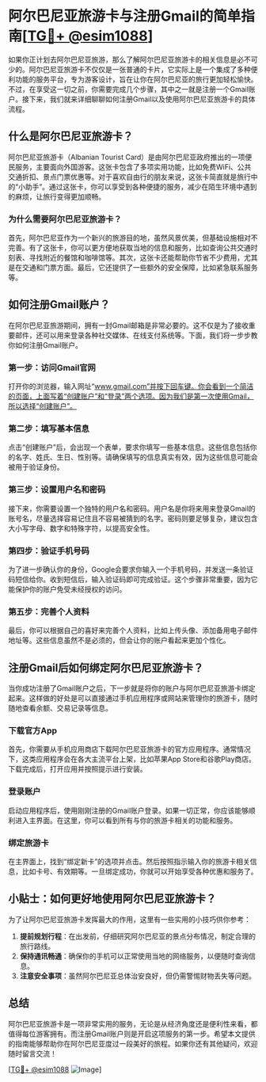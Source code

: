 # 阿尔巴尼亚旅游卡与注册Gmail的简单指南[[TG💪+ @esim1088](https://t.me/s/esim1088)]

如果你正计划去阿尔巴尼亚旅游，那么了解阿尔巴尼亚旅游卡的相关信息是必不可少的。阿尔巴尼亚旅游卡不仅仅是一张普通的卡片，它实际上是一个集成了多种便利功能的服务平台，专为游客设计，旨在让你在阿尔巴尼亚的旅行更加轻松愉快。不过，在享受这一切之前，你需要完成几个步骤，其中之一就是注册一个Gmail账户。接下来，我们就来详细聊聊如何注册Gmail以及使用阿尔巴尼亚旅游卡的具体流程。

## 什么是阿尔巴尼亚旅游卡？

阿尔巴尼亚旅游卡（Albanian Tourist Card）是由阿尔巴尼亚政府推出的一项便民服务，主要面向外国游客。这张卡包含了多项实用功能，比如免费WiFi、公共交通折扣、景点门票优惠等。对于喜欢自由行的朋友来说，这张卡简直就是旅行中的“小助手”。通过这张卡，你可以享受到各种便捷的服务，减少在陌生环境中遇到的麻烦，让旅行变得更加顺畅。

### 为什么需要阿尔巴尼亚旅游卡？

首先，阿尔巴尼亚作为一个新兴的旅游目的地，虽然风景优美，但基础设施相对不完善。有了这张卡，你可以更方便地获取当地的信息和服务，比如查询公共交通时刻表、寻找附近的餐馆和咖啡馆等。其次，这张卡还能帮助你节省不少费用，尤其是在交通和门票方面。最后，它还提供了一些额外的安全保障，比如紧急联系服务等。

## 如何注册Gmail账户？

在阿尔巴尼亚旅游期间，拥有一封Gmail邮箱是非常必要的。这不仅是为了接收重要邮件，还可以用来登录各种社交媒体、在线支付系统等。下面，我们将一步步教你如何注册Gmail账户。

### 第一步：访问Gmail官网

打开你的浏览器，输入网址“www.gmail.com”并按下回车键。你会看到一个简洁的页面，上面写着“创建账户”和“登录”两个选项。因为我们是第一次使用Gmail，所以选择“创建账户”。

### 第二步：填写基本信息

点击“创建账户”后，会出现一个表单，要求你填写一些基本信息。这些信息包括你的名字、姓氏、生日、性别等。请确保填写的信息真实有效，因为这些信息可能会被用于验证身份。

### 第三步：设置用户名和密码

接下来，你需要设置一个独特的用户名和密码。用户名是你将来用来登录Gmail的账号名，尽量选择容易记住且不容易被猜到的名字。密码则要足够复杂，建议包含大小写字母、数字和特殊字符，以提高安全性。

### 第四步：验证手机号码

为了进一步确认你的身份，Google会要求你输入一个手机号码，并发送一条验证码短信给你。收到短信后，输入验证码即可完成验证。这个步骤非常重要，因为它能保护你的账户免受未经授权的访问。

### 第五步：完善个人资料

最后，你可以根据自己的喜好来完善个人资料，比如上传头像、添加备用电子邮件地址等。这些信息虽然不是必须的，但会让你的账户看起来更加个性化。

## 注册Gmail后如何绑定阿尔巴尼亚旅游卡？

当你成功注册了Gmail账户之后，下一步就是将你的账户与阿尔巴尼亚旅游卡绑定起来。这样做的好处是可以直接通过手机应用程序或网站来管理你的旅游卡，随时随地查看余额、交易记录等信息。

### 下载官方App

首先，你需要从手机应用商店下载阿尔巴尼亚旅游卡的官方应用程序。通常情况下，这类应用程序会在各大主流平台上架，比如苹果App Store和谷歌Play商店。下载完成后，打开应用并按照提示进行安装。

### 登录账户

启动应用程序后，使用刚刚注册的Gmail账户登录。如果一切正常，你应该能够顺利进入主界面。在这里，你可以看到所有与你的旅游卡相关的功能和服务。

### 绑定旅游卡

在主界面上，找到“绑定新卡”的选项并点击。然后按照指示输入你的旅游卡相关信息，比如卡号、有效期等。一旦绑定成功，你就可以开始享受各种优惠和服务了。

## 小贴士：如何更好地使用阿尔巴尼亚旅游卡？

为了让阿尔巴尼亚旅游卡发挥最大的作用，这里有一些实用的小技巧供你参考：

1. **提前规划行程**：在出发前，仔细研究阿尔巴尼亚的景点分布情况，制定合理的旅行路线。
2. **保持通讯畅通**：确保你的手机可以正常使用当地的网络服务，以便随时查询信息。
3. **注意安全事项**：虽然阿尔巴尼亚总体治安良好，但仍需警惕财物丢失等问题。

## 总结

阿尔巴尼亚旅游卡是一项非常实用的服务，无论是从经济角度还是便利性来看，都值得每位游客拥有。而注册Gmail账户则是开启这项服务的第一步。希望本文提供的指南能够帮助你在阿尔巴尼亚度过一段美好的旅程。如果你还有其他疑问，欢迎随时留言交流！

[[TG💪+ @esim1088](https://t.me/s/esim1088) ![Image](https://i.postimg.cc/4NQfJmqS/Snipaste-2025-05-13-00-14-12.png)]